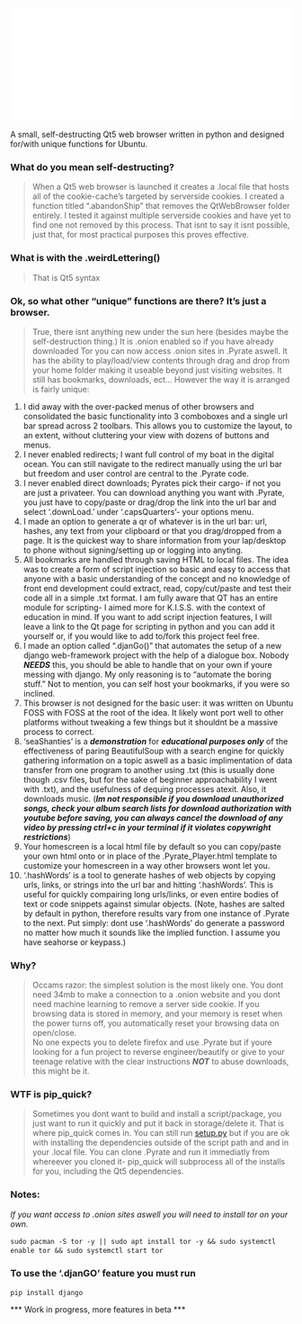 <html>
<img src="Pyrate.svg" width="800" height="200">
<p class="has-line-data" data-line-start="0" data-line-end="1">A small, self-destructing Qt5 web browser written in python and designed for/with unique functions for Ubuntu.</p>
<h3 class="code-line" data-line-start=2 data-line-end=3 ><a id="What_do_you_mean_selfdestructing_2"></a>What do you mean self-destructing?</h3>
<blockquote>
<p class="has-line-data" data-line-start="3" data-line-end="4">When a Qt5 web browser is launched it creates a .local file that hosts all of the cookie-cache’s targeted by serverside cookies. I created a function titled “.abandonShip” that removes the QtWebBrowser folder entirely. I tested it against multiple serverside cookies and have yet to find one not removed by this process. That isnt to say it isnt possible, just that, for most practical purposes this proves effective.</p>
</blockquote>
<h3 class="code-line" data-line-start=5 data-line-end=6 ><a id="What_is_with_the_weirdLettering_5"></a>What is with the .weirdLettering()</h3>
<blockquote>
<p class="has-line-data" data-line-start="6" data-line-end="7">That is Qt5 syntax</p>
</blockquote>
<h3 class="code-line" data-line-start=8 data-line-end=9 ><a id="Ok_so_what_other_unique_functions_are_there_Its_just_a_browser_8"></a>Ok, so what other “unique” functions are there? It’s just a browser.</h3>
<blockquote>
<p class="has-line-data" data-line-start="9" data-line-end="10">True, there isnt anything new under the sun here (besides maybe the self-destruction thing.) It is .onion enabled so if you have already downloaded Tor you can now access .onion sites in .Pyrate aswell. It has the ability to play/load/view contents through drag and drop from your home folder making it useable beyond just visiting websites. It still has bookmarks, downloads, ect… However the way it is arranged is fairly unique:</p>
</blockquote>
<ol>
<li class="has-line-data" data-line-start="11" data-line-end="12">I did away with the over-packed menus of other browsers and consolidated the basic functionality into 3 comboboxes and a single url bar spread across 2 toolbars. This allows you to customize the layout, to an extent, without cluttering your view with dozens of buttons and menus.</li>
<li class="has-line-data" data-line-start="12" data-line-end="13">I never enabled redirects; I want full control of my boat in the digital ocean. You can still navigate to the redirect manually using the url bar but freedom and user control are central to the .Pyrate code.</li>
<li class="has-line-data" data-line-start="13" data-line-end="14">I never enabled direct downloads; Pyrates pick their cargo- if not you are just a privateer. You can download anything you want with .Pyrate, you just have to copy/paste or drag/drop the link into the url bar and select ‘.downLoad.’ under ‘.capsQuarters’- your options menu.</li>
<li class="has-line-data" data-line-start="14" data-line-end="15">I made an option to generate a qr of whatever is in the url bar: url, hashes, any text from your clipboard or that you drag/dropped from a page. It is the quickest way to share information from your lap/desktop to phone without signing/setting up or logging into anyting.</li>
<li class="has-line-data" data-line-start="15" data-line-end="16">All bookmarks are handled through saving HTML to local files. The idea was to create a form of script injection so basic and easy to access that anyone with a basic understanding of the concept and no knowledge of front end development could extract, read, copy/cut/paste and test their code all in a simple .txt format. I am fully aware that QT has an entire module for scripting- I aimed more for K.I.S.S. with the context of education in mind. If you want to add script injection features, I will leave a link to the Qt page for scripting in python and you can add it yourself or, if you would like to add to/fork this project feel free.</li>
<li class="has-line-data" data-line-start="16" data-line-end="17">I made an option called “.djanGo()” that automates the setup of a new django web-framework project with the help of a dialogue box. Nobody <strong><em>NEEDS</em></strong> this, you should be able to handle that on your own if youre messing with django. My only reasoning is to “automate the boring stuff.” Not to mention, you can self host your bookmarks, if you were so inclined.</li>
<li class="has-line-data" data-line-start="17" data-line-end="18">This browser is not designed for the basic user: it was written on Ubuntu FOSS with FOSS at the root of the idea. It likely wont port well to other platforms without tweaking a few things but it shouldnt be a massive process to correct.</li>
<li class="has-line-data" data-line-start="18" data-line-end="19">‘seaShanties’ is a <strong><em>demonstration</em></strong> for <strong><em>educational purposes only</em></strong> of the effectiveness of paring BeautifulSoup with a search engine for quickly gathering information on a topic aswell as a basic implimentation of data transfer from one program to another using .txt (this is usually done though .csv files, but for the sake of beginner approachability I went with .txt), and the usefulness of dequing processes atexit. Also, it downloads music. (<strong><em>Im not responsible if you download unauthorized songs, check your album search lists for download authorization with youtube before saving, you can always cancel the download of any video by pressing ctrl+c in your terminal if it violates copywright restrictions</em></strong>)</li>
<li class="has-line-data" data-line-start="19" data-line-end="20">Your homescreen is a local html file by default so you can copy/paste your own html onto or in place of the .Pyrate_Player.html template to customize your homescreen in a way other browsers wont let you.</li>
<li class="has-line-data" data-line-start="20" data-line-end="22">‘.hashWords’ is a tool to generate hashes of web objects by copying urls, links, or strings into the url bar and hitting ‘.hashWords’. This is useful for quickly compairing long urls/links, or even entire bodies of text or code snippets against simular objects. (Note, hashes are salted by default in python, therefore results vary from one instance of .Pyrate to the next. Put simply: dont use ‘.hashWords’ do generate a password no matter how much it sounds like the implied function. I assume you have seahorse or keypass.)</li>
</ol>
<h3 class="code-line" data-line-start=22 data-line-end=23 ><a id="Why_22"></a>Why?</h3>
<blockquote>
<p class="has-line-data" data-line-start="23" data-line-end="25">Occams razor: the simplest solution is the most likely one. You dont need 34mb to make a connection to a .onion website and you dont need machine learning to remove a server side cookie. If you browsing data is stored in memory, and your memory is reset when the power turns off, you automatically reset your browsing data on open/close.<br>
No one expects you to delete firefox and use .Pyrate but if youre looking for a fun project to reverse engineer/beautify or give to your teenage relative with the clear instructions <strong><em>NOT</em></strong> to abuse downloads, this might be it.</p>
</blockquote>
<h3 class="code-line" data-line-start=26 data-line-end=27 ><a id="WTF_is_pip_quick_26"></a>WTF is pip_quick?</h3>
<blockquote>
<p class="has-line-data" data-line-start="27" data-line-end="28">Sometimes you dont want to build and install a script/package, you just want to run it quickly and put it back in storage/delete it. That is where pip_quick comes in. You can still run <a href="http://setup.py">setup.py</a> but if you are ok with installing the dependencies outside of the script path and and in your .local file. You can clone .Pyrate and run it immediatly from whereever you cloned it- pip_quick will subprocess all of the installs for you, including the Qt5 dependencies.</p>
</blockquote>
<h3 class="code-line" data-line-start=29 data-line-end=30 ><a id="Notes_29"></a>Notes:</h3>
<p class="has-line-data" data-line-start="30" data-line-end="31"><em>If you want access to .onion sites aswell you will need to install tor on your own.</em></p>
<pre><code class="has-line-data" data-line-start="33" data-line-end="35" class="language-BASH">sudo pacman -S tor -y || sudo apt install tor -y &amp;&amp; sudo systemctl <span class="hljs-built_in">enable</span> tor &amp;&amp; sudo systemctl start tor
</code></pre>
<h3 class="code-line" data-line-start=36 data-line-end=37 ><a id="To_use_the_djanGO_feature_you_must_run_36"></a>To use the ‘.djanGO’ feature you must run</h3>
<pre><code class="has-line-data" data-line-start="39" data-line-end="41" class="language-BASH">pip install django
</code></pre>
<p class="has-line-data" data-line-start="42" data-line-end="43">*** Work in progress, more features in beta ***</p>
</html>
